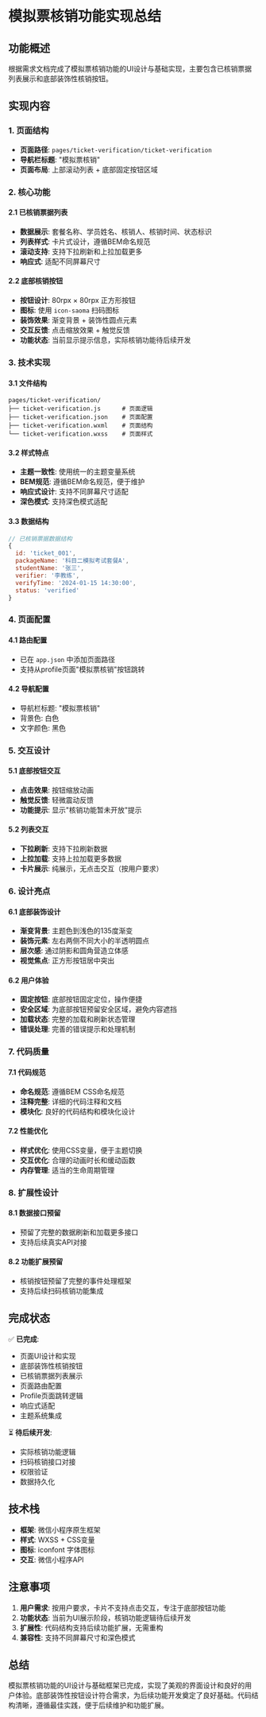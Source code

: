# 模拟票核销功能实现总结

## 功能概述

根据需求文档完成了模拟票核销功能的UI设计与基础实现，主要包含已核销票据列表展示和底部装饰性核销按钮。

## 实现内容

### 1. 页面结构
- **页面路径**: `pages/ticket-verification/ticket-verification`
- **导航栏标题**: "模拟票核销"
- **页面布局**: 上部滚动列表 + 底部固定按钮区域

### 2. 核心功能

#### 2.1 已核销票据列表
- **数据展示**: 套餐名称、学员姓名、核销人、核销时间、状态标识
- **列表样式**: 卡片式设计，遵循BEM命名规范
- **滚动支持**: 支持下拉刷新和上拉加载更多
- **响应式**: 适配不同屏幕尺寸

#### 2.2 底部核销按钮
- **按钮设计**: 80rpx × 80rpx 正方形按钮
- **图标**: 使用 `icon-saoma` 扫码图标
- **装饰效果**: 渐变背景 + 装饰性圆点元素
- **交互反馈**: 点击缩放效果 + 触觉反馈
- **功能状态**: 当前显示提示信息，实际核销功能待后续开发

### 3. 技术实现

#### 3.1 文件结构
```
pages/ticket-verification/
├── ticket-verification.js      # 页面逻辑
├── ticket-verification.json    # 页面配置
├── ticket-verification.wxml    # 页面结构
└── ticket-verification.wxss    # 页面样式
```

#### 3.2 样式特点
- **主题一致性**: 使用统一的主题变量系统
- **BEM规范**: 遵循BEM命名规范，便于维护
- **响应式设计**: 支持不同屏幕尺寸适配
- **深色模式**: 支持深色模式适配

#### 3.3 数据结构
```javascript
// 已核销票据数据结构
{
  id: 'ticket_001',
  packageName: '科目二模拟考试套餐A',
  studentName: '张三',
  verifier: '李教练',
  verifyTime: '2024-01-15 14:30:00',
  status: 'verified'
}
```

### 4. 页面配置

#### 4.1 路由配置
- 已在 `app.json` 中添加页面路径
- 支持从profile页面"模拟票核销"按钮跳转

#### 4.2 导航配置
- 导航栏标题: "模拟票核销"
- 背景色: 白色
- 文字颜色: 黑色

### 5. 交互设计

#### 5.1 底部按钮交互
- **点击效果**: 按钮缩放动画
- **触觉反馈**: 轻微震动反馈
- **功能提示**: 显示"核销功能暂未开放"提示

#### 5.2 列表交互
- **下拉刷新**: 支持下拉刷新数据
- **上拉加载**: 支持上拉加载更多数据
- **卡片展示**: 纯展示，无点击交互（按用户要求）

### 6. 设计亮点

#### 6.1 底部装饰设计
- **渐变背景**: 主题色到浅色的135度渐变
- **装饰元素**: 左右两侧不同大小的半透明圆点
- **层次感**: 通过阴影和圆角营造立体感
- **视觉焦点**: 正方形按钮居中突出

#### 6.2 用户体验
- **固定按钮**: 底部按钮固定定位，操作便捷
- **安全区域**: 为底部按钮预留安全区域，避免内容遮挡
- **加载状态**: 完整的加载和刷新状态管理
- **错误处理**: 完善的错误提示和处理机制

### 7. 代码质量

#### 7.1 代码规范
- **命名规范**: 遵循BEM CSS命名规范
- **注释完整**: 详细的代码注释和文档
- **模块化**: 良好的代码结构和模块化设计

#### 7.2 性能优化
- **样式优化**: 使用CSS变量，便于主题切换
- **交互优化**: 合理的动画时长和缓动函数
- **内存管理**: 适当的生命周期管理

### 8. 扩展性设计

#### 8.1 数据接口预留
- 预留了完整的数据刷新和加载更多接口
- 支持后续真实API对接

#### 8.2 功能扩展预留
- 核销按钮预留了完整的事件处理框架
- 支持后续扫码核销功能集成

## 完成状态

✅ **已完成**:
- 页面UI设计和实现
- 底部装饰性核销按钮
- 已核销票据列表展示
- 页面路由配置
- Profile页面跳转逻辑
- 响应式适配
- 主题系统集成

⏳ **待后续开发**:
- 实际核销功能逻辑
- 扫码核销接口对接
- 权限验证
- 数据持久化

## 技术栈

- **框架**: 微信小程序原生框架
- **样式**: WXSS + CSS变量
- **图标**: iconfont 字体图标
- **交互**: 微信小程序API

## 注意事项

1. **用户需求**: 按用户要求，卡片不支持点击交互，专注于底部按钮功能
2. **功能状态**: 当前为UI展示阶段，核销功能逻辑待后续开发
3. **扩展性**: 代码结构支持后续功能扩展，无需重构
4. **兼容性**: 支持不同屏幕尺寸和深色模式

## 总结

模拟票核销功能的UI设计与基础框架已完成，实现了美观的界面设计和良好的用户体验。底部装饰性按钮设计符合需求，为后续功能开发奠定了良好基础。代码结构清晰，遵循最佳实践，便于后续维护和功能扩展。
